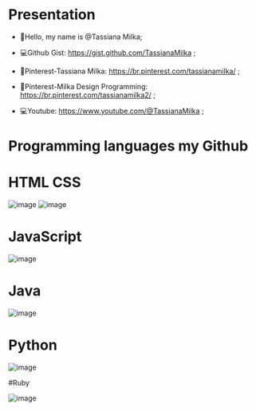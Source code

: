 #  Presentation

- 👋Hello, my name is @Tassiana Milka;


- 💻Github Gist: https://gist.github.com/TassianaMilka ;
- 📄Pinterest-Tassiana Milka: https://br.pinterest.com/tassianamilka/ ;
- 📄Pinterest-Milka Design Programming: https://br.pinterest.com/tassianamilka2/ ;
- 💻Youtube: https://www.youtube.com/@TassianaMilka ;


# Programming languages my Github
 
# HTML                                                                                      CSS

![image](https://github.com/user-attachments/assets/44739744-005f-47fc-bde5-0fd18a7d8fd5)  ![image](https://github.com/user-attachments/assets/80e0d8c9-c71d-4d3b-8215-70d0143cc5a3)

# JavaScript                                                                                                                                                               

![image](https://github.com/user-attachments/assets/de8db759-a6a3-4640-85f3-0810b8eece08)   

#  Java 

 ![image](https://github.com/user-attachments/assets/b9a21e00-6078-4c48-ae79-fca8e397737f)

# Python

![image](https://github.com/user-attachments/assets/9c564f35-761e-441b-ba89-2fd232e67527)

#Ruby

![image](https://github.com/user-attachments/assets/62830250-797b-431a-90a1-27a3cdf4b404)








